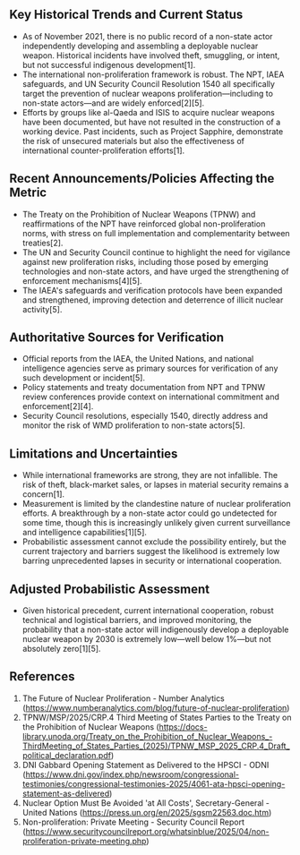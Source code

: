 ## Key Historical Trends and Current Status

- As of November 2021, there is no public record of a non-state actor independently developing and assembling a deployable nuclear weapon. Historical incidents have involved theft, smuggling, or intent, but not successful indigenous development[1].
- The international non-proliferation framework is robust. The NPT, IAEA safeguards, and UN Security Council Resolution 1540 all specifically target the prevention of nuclear weapons proliferation—including to non-state actors—and are widely enforced[2][5].
- Efforts by groups like al-Qaeda and ISIS to acquire nuclear weapons have been documented, but have not resulted in the construction of a working device. Past incidents, such as Project Sapphire, demonstrate the risk of unsecured materials but also the effectiveness of international counter-proliferation efforts[1].

## Recent Announcements/Policies Affecting the Metric

- The Treaty on the Prohibition of Nuclear Weapons (TPNW) and reaffirmations of the NPT have reinforced global non-proliferation norms, with stress on full implementation and complementarity between treaties[2].
- The UN and Security Council continue to highlight the need for vigilance against new proliferation risks, including those posed by emerging technologies and non-state actors, and have urged the strengthening of enforcement mechanisms[4][5].
- The IAEA's safeguards and verification protocols have been expanded and strengthened, improving detection and deterrence of illicit nuclear activity[5].

## Authoritative Sources for Verification

- Official reports from the IAEA, the United Nations, and national intelligence agencies serve as primary sources for verification of any such development or incident[5].
- Policy statements and treaty documentation from NPT and TPNW review conferences provide context on international commitment and enforcement[2][4].
- Security Council resolutions, especially 1540, directly address and monitor the risk of WMD proliferation to non-state actors[5].

## Limitations and Uncertainties

- While international frameworks are strong, they are not infallible. The risk of theft, black-market sales, or lapses in material security remains a concern[1].
- Measurement is limited by the clandestine nature of nuclear proliferation efforts. A breakthrough by a non-state actor could go undetected for some time, though this is increasingly unlikely given current surveillance and intelligence capabilities[1][5].
- Probabilistic assessment cannot exclude the possibility entirely, but the current trajectory and barriers suggest the likelihood is extremely low barring unprecedented lapses in security or international cooperation.

## Adjusted Probabilistic Assessment

- Given historical precedent, current international cooperation, robust technical and logistical barriers, and improved monitoring, the probability that a non-state actor will indigenously develop a deployable nuclear weapon by 2030 is extremely low—well below 1%—but not absolutely zero[1][5].

## References

1. The Future of Nuclear Proliferation - Number Analytics (https://www.numberanalytics.com/blog/future-of-nuclear-proliferation)
2. TPNW/MSP/2025/CRP.4 Third Meeting of States Parties to the Treaty on the Prohibition of Nuclear Weapons (https://docs-library.unoda.org/Treaty_on_the_Prohibition_of_Nuclear_Weapons_-ThirdMeeting_of_States_Parties_(2025)/TPNW_MSP_2025_CRP.4_Draft_political_declaration.pdf)
3. DNI Gabbard Opening Statement as Delivered to the HPSCI - ODNI (https://www.dni.gov/index.php/newsroom/congressional-testimonies/congressional-testimonies-2025/4061-ata-hpsci-opening-statement-as-delivered)
4. Nuclear Option Must Be Avoided 'at All Costs', Secretary-General - United Nations (https://press.un.org/en/2025/sgsm22563.doc.htm)
5. Non-proliferation: Private Meeting - Security Council Report (https://www.securitycouncilreport.org/whatsinblue/2025/04/non-proliferation-private-meeting.php)